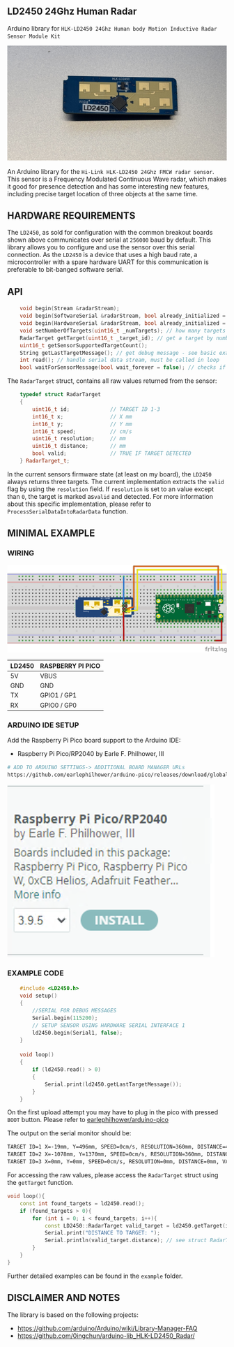 ## LD2450 24Ghz Human Radar

Arduino library for `HLK-LD2450 24Ghz Human body Motion Inductive Radar Sensor Module Kit`

![LD2450](./extras/images/IMG_2780.jpg)

An Arduino library for the `Hi-Link HLK-LD2450 24Ghz FMCW radar sensor`. This sensor is a Frequency Modulated Continuous Wave radar, which makes it good for presence detection and has some interesting new features, including precise target location of three objects at the same time.

## HARDWARE REQUIREMENTS

The `LD2450`, as sold for configuration with the common breakout boards shown above communicates over serial at `256000` baud by default. This library allows you to configure and use the sensor over this serial connection. As the `LD2450` is a device that uses a high baud rate, a microcontroller with a spare hardware UART for this communication is preferable to bit-banged software serial.


## API

```c++
    void begin(Stream &radarStream);
    void begin(SoftwareSerial &radarStream, bool already_initialized = false); // compile with #define ENABLE_SOFTWARESERIAL_SUPPORT
    void begin(HardwareSerial &radarStream, bool already_initialized = false); // setup sensor with given Hardware Serial instance such as Serial1
    void setNumberOfTargets(uint16_t _numTargets); // how many targets should be parsed - limit is three on current ld2450 firmware
    RadarTarget getTarget(uint16_t _target_id); // get a target by number from 0 - getSensorSupportedTargetCount()
    uint16_t getSensorSupportedTargetCount();
    String getLastTargetMessage(); // get debug message - see basic example
    int read(); // handle serial data stream, must be called in loop
    bool waitForSensorMessage(bool wait_forever = false); // checks if the radar sensors sends data, waits for an valid incomming datastream usinf the read function
```

The `RadarTarget` struct, contains all raw values returned from the sensor:

```c++
    typedef struct RadarTarget
    {
        uint16_t id;             // TARGET ID 1-3
        int16_t x;               // X mm
        int16_t y;               // Y mm
        int16_t speed;           // cm/s
        uint16_t resolution;     // mm
        uint16_t distance;       // mm
        bool valid;              // TRUE IF TARGET DETECTED
    } RadarTarget_t;
```

In the current sensors firmware state (at least on my board), the `LD2450` always returns three targets. The current implementation extracts the `valid` flag by using the `resolution` field. If `resolution` is set to an value except than `0`, the target is marked as`valid` and detected. For more information about this specific implementation, please refer to `ProcessSerialDataIntoRadarData` function.


## MINIMAL EXAMPLE

### WIRING

![example_schematic](extras/Fritzing/example_schematic_bb.png)

| LD2450 | RASPBERRY PI PICO |
|--------|-------------------|
| 5V     | VBUS              |
| GND    | GND               |
| TX     | GPIO1 / GP1       |
| RX     | GPIO0 / GP0       |

### ARDUINO IDE SETUP

Add the Raspberry Pi Pico board support to the Arduino IDE:

* Raspberry Pi Pico/RP2040 by Earle F. Philhower, III

```bash
# ADD TO ARDUINO SETTINGS-> ADDITIONAL BOARD MANAGER URLs
https://github.com/earlephilhower/arduino-pico/releases/download/global/package_rp2040_index.json
```

![boardmanager_rppicopackage](./extras/images/boardmanager_rppicopackage.png)

### EXAMPLE CODE

```c++
    #include <LD2450.h>
    void setup()
    {
        //SERIAL FOR DEBUG MESSAGES
        Serial.begin(115200);
        // SETUP SENSOR USING HARDWARE SERIAL INTERFACE 1
        ld2450.begin(Serial1, false);  
    }

    void loop()
    {
        if (ld2450.read() > 0)
        {
            Serial.print(ld2450.getLastTargetMessage());
        }
    }
```

On the first upload attempt you may have to plug in the pico with pressed `BOOT` button.
Please refer to [earlephilhower/arduino-pico](https://github.com/earlephilhower/arduino-pico)


The output on the serial monitor should be:

```bash
TARGET ID=1 X=-19mm, Y=496mm, SPEED=0cm/s, RESOLUTION=360mm, DISTANCE=496mm, VALID=1
TARGET ID=2 X=-1078mm, Y=1370mm, SPEED=0cm/s, RESOLUTION=360mm, DISTANCE=1743mm, VALID=1
TARGET ID=3 X=0mm, Y=0mm, SPEED=0cm/s, RESOLUTION=0mm, DISTANCE=0mm, VALID=0
```

For accessing the raw values, please access the `RadarTarget` struct using the `getTarget` function.

```c++
void loop(){
    const int found_targets = ld2450.read();
    if (found_targets > 0){
        for (int i = 0; i < found_targets; i++){
            const LD2450::RadarTarget valid_target = ld2450.getTarget(i);
            Serial.print("DISTANCE TO TARGET: ");
            Serial.println(valid_target.distance); // see struct RadarTarget
        }
    }
}
```


Further detailed examples can be found in the `example` folder.

## DISCLAIMER AND NOTES

The library is based on the following projects:

* https://github.com/arduino/Arduino/wiki/Library-Manager-FAQ
* https://github.com/0ingchun/arduino-lib_HLK-LD2450_Radar/
